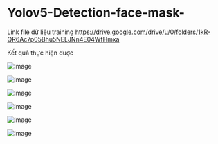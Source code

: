 # Yolov5-Detection-face-mask-
Link file dữ liệu training 
https://drive.google.com/drive/u/0/folders/1kR-QR6Ac7p05Bhu5NELJNn4E04WfHmxa

Kết quả thực hiện được 


![image](https://user-images.githubusercontent.com/105483714/175763308-14b808de-5c00-4716-a202-dd798f19bfd8.png)


![image](https://user-images.githubusercontent.com/105483714/175763330-e0f1da0c-69cd-4538-9c07-5f03c9689eed.png)


![image](https://user-images.githubusercontent.com/105483714/175763343-a4b9ee52-f2b5-4706-a7c9-8d9632709e34.png)


![image](https://user-images.githubusercontent.com/105483714/175763369-f723655b-1116-49e5-ba5d-f87963ade469.png)


![image](https://user-images.githubusercontent.com/105483714/175763384-d59e6976-d5d7-4068-8b13-e54cd08d0097.png)


![image](https://user-images.githubusercontent.com/105483714/175763395-2165abcb-ee6e-450a-998d-9e48d210b6a8.png)
